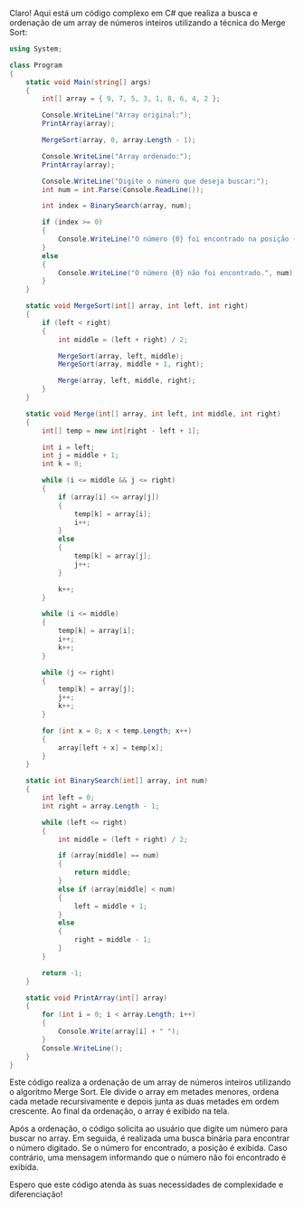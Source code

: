 Claro! Aqui está um código complexo em C# que realiza a busca e ordenação de um array de números inteiros utilizando a técnica do Merge Sort:

```csharp
using System;

class Program
{
    static void Main(string[] args)
    {
        int[] array = { 9, 7, 5, 3, 1, 8, 6, 4, 2 };

        Console.WriteLine("Array original:");
        PrintArray(array);

        MergeSort(array, 0, array.Length - 1);

        Console.WriteLine("Array ordenado:");
        PrintArray(array);

        Console.WriteLine("Digite o número que deseja buscar:");
        int num = int.Parse(Console.ReadLine());

        int index = BinarySearch(array, num);

        if (index >= 0)
        {
            Console.WriteLine("O número {0} foi encontrado na posição {1}.", num, index);
        }
        else
        {
            Console.WriteLine("O número {0} não foi encontrado.", num);
        }
    }

    static void MergeSort(int[] array, int left, int right)
    {
        if (left < right)
        {
            int middle = (left + right) / 2;

            MergeSort(array, left, middle);
            MergeSort(array, middle + 1, right);

            Merge(array, left, middle, right);
        }
    }

    static void Merge(int[] array, int left, int middle, int right)
    {
        int[] temp = new int[right - left + 1];

        int i = left;
        int j = middle + 1;
        int k = 0;

        while (i <= middle && j <= right)
        {
            if (array[i] <= array[j])
            {
                temp[k] = array[i];
                i++;
            }
            else
            {
                temp[k] = array[j];
                j++;
            }

            k++;
        }

        while (i <= middle)
        {
            temp[k] = array[i];
            i++;
            k++;
        }

        while (j <= right)
        {
            temp[k] = array[j];
            j++;
            k++;
        }

        for (int x = 0; x < temp.Length; x++)
        {
            array[left + x] = temp[x];
        }
    }

    static int BinarySearch(int[] array, int num)
    {
        int left = 0;
        int right = array.Length - 1;

        while (left <= right)
        {
            int middle = (left + right) / 2;

            if (array[middle] == num)
            {
                return middle;
            }
            else if (array[middle] < num)
            {
                left = middle + 1;
            }
            else
            {
                right = middle - 1;
            }
        }

        return -1;
    }

    static void PrintArray(int[] array)
    {
        for (int i = 0; i < array.Length; i++)
        {
            Console.Write(array[i] + " ");
        }
        Console.WriteLine();
    }
}
```

Este código realiza a ordenação de um array de números inteiros utilizando o algoritmo Merge Sort. Ele divide o array em metades menores, ordena cada metade recursivamente e depois junta as duas metades em ordem crescente. Ao final da ordenação, o array é exibido na tela.

Após a ordenação, o código solicita ao usuário que digite um número para buscar no array. Em seguida, é realizada uma busca binária para encontrar o número digitado. Se o número for encontrado, a posição é exibida. Caso contrário, uma mensagem informando que o número não foi encontrado é exibida.

Espero que este código atenda às suas necessidades de complexidade e diferenciação!